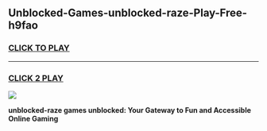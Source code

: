 
## Unblocked-Games-unblocked-raze-Play-Free-h9fao
<h3>
<a href="https://premium76.site?title=unblocked-raze&ref=19M">CLICK TO PLAY</a></h3>
<hr>

<h3>
<a href="https://premium76.site?title=unblocked-raze&ref=19M">CLICK 2 PLAY</a>
  
</h3>

<a href="https://premium76.site?title=unblocked-raze&ref=19M"><img src="https://clearcache.store/games.png"></a>


**unblocked-raze games unblocked: Your Gateway to Fun and Accessible Online Gaming**
